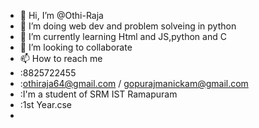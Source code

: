 - 👋 Hi, I’m @Othi-Raja
- 👀 I’m doing  web dev and  problem solveing in python
- 🌱 I’m currently learning  Html and JS,python and C
- 💞️ I’m looking to collaborate
- 📫 How to reach me 
- :8825722455
- :othiraja64@gmail.com / gopurajmanickam@gmail.com
- :I'm a student of SRM IST Ramapuram 
- :1st Year.cse
- 

<!---
Othi-Raja/Othi-Raja is a ✨ special ✨ repository because its `README.md` (this file) appears on your GitHub profile.
You can click the Preview link to take a look at your changes.
--->
